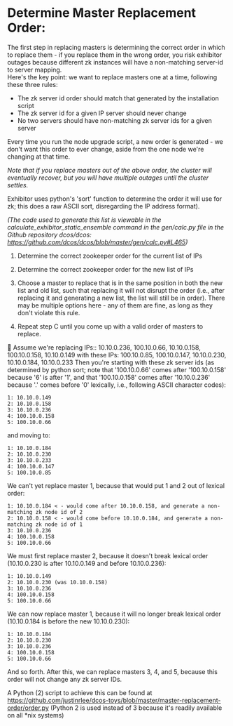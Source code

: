# Determine Master Replacement Order:
The first step in replacing masters is determining the correct order in which to replace them - if you replace them in the wrong order, you risk exhibitor outages because different zk instances will have a non-matching server-id to server mapping.  
Here's the key point: we want to replace masters one at a time, following these three rules:

* The zk server id order should match that generated by the installation script
* The zk server id for a given IP server should never change
* No two servers should have non-matching zk server ids for a given server

Every time you run the node upgrade script, a new order is generated - we don't want this order to ever change, aside from the one node we're changing at that time.

*Note that if you replace masters out of the above order, the cluster will eventually recover, but you will have multiple outages until the cluster settles.*

Exhibitor uses python's 'sort' function to determine the order it will use for zk; this does a raw ASCII sort, disregarding the IP address format).

*(The code used to generate this list is viewable in the calculate_exhibitor_static_ensemble command in the gen/calc.py file in the Github repository dcos/dcos:  https://github.com/dcos/dcos/blob/master/gen/calc.py#L465)*

1.	Determine the correct zookeeper order for the current list of IPs

2.	Determine the correct zookeeper order for the new list of IPs

3.	Choose a master to replace that is in the same position in both the new list and old list, such that replacing it will not disrupt the order (i.e., after replacing it and generating a new list, the list will still be in order).  There may be multiple options here - any of them are fine, as long as they don't violate this rule.

4.	Repeat step C until you come up with a valid order of masters to replace.


Assume we're replacing IPs:: 10.10.0.236, 100.10.0.66, 10.10.0.158, 100.10.0.158, 10.10.0.149
with these IPs: 100.10.0.85, 100.10.0.147, 10.10.0.230, 10.10.0.184, 10.10.0.233
Then you're starting with these zk server ids (as determined by python sort; note that  '100.10.0.66' comes after '100.10.0.158' because '6' is after '1', and that '100.10.0.158' comes after '10.10.0.236' because '.' comes before '0' lexically, i.e., following ASCII character codes):

```
1: 10.10.0.149
2: 10.10.0.158
3: 10.10.0.236
4: 100.10.0.158
5: 100.10.0.66
```

and moving to:

```
1: 10.10.0.184
2: 10.10.0.230
3: 10.10.0.233
4: 100.10.0.147
5: 100.10.0.85
```

We can't yet replace master 1, because that would put 1 and 2 out of lexical order:

```
1: 10.10.0.184 < - would come after 10.10.0.158, and generate a non-matching zk node id of 2
2: 10.10.0.158 < - would come before 10.10.0.184, and generate a non-matching zk node id of 1
3: 10.10.0.236
4: 100.10.0.158
5: 100.10.0.66
```

We must first replace master 2, because it doesn't break lexical order (10.10.0.230 is after 10.10.0.149 and before 10.10.0.236):

```
1: 10.10.0.149
2: 10.10.0.230 (was 10.10.0.158)
3: 10.10.0.236
4: 100.10.0.158
5: 100.10.0.66
```


We can now replace master 1, because it will no longer break lexical order (10.10.0.184 is before the new 10.10.0.230):


```
1: 10.10.0.184
2: 10.10.0.230
3: 10.10.0.236
4: 100.10.0.158
5: 100.10.0.66
```

And so forth.  After this, we can replace masters 3, 4, and 5, because this order will not change any zk server IDs.

A Python (2) script to achieve this can be found at https://github.com/justinrlee/dcos-toys/blob/master/master-replacement-order/order.py (Python 2 is used instead of 3 because it's readily available on all *nix systems)
